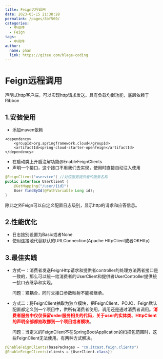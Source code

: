 ```yaml
---
title: Feign远程调用
date: 2023-05-15 21:38:28
permalink: /pages/8bf560/
categories:
  - 中间件
  - Feign
tags:
  - 中间件
author: 
  name: phan
  link: https://gitee.com/blage-coding
---
```

# Feign远程调用

声明式http客户端，可以实现http请求发送。具有负载均衡功能，底层依赖于Ribbon

## 1.安装使用

- 添加maven依赖

```
<dependency>
    <groupId>org.springframework.cloud</groupId>
    <artifactId>spring-cloud-starter-openfeign</artifactId>
</dependency>
```

- 在启动类上开启注解功能@EnableFeignClients
- 声明一个接口，这个接口不用我们去实现，使用时直接自动注入使用

```java
@FeignClient("uservice") //对应服务提供者的服务名称
public interface UserClient {
    @GetMapping("/user/{id}")
    User findById(@PathVariable Long id);
}
```

除此之外Feign可以自定义配置日志级别，显示http的请求和应答信息。

## 2.性能优化

- 日志接别设置为Basic或者None
- 使用连接池代替默认的URLConnection(Apache HttpClient或者OKHttp)

## 3.最佳实践

- 方式一：消费者发送FeignHttp请求和提供者controller的处理方法两者接口是一致的，那么可以统一给消费者的UserClient和提供者UserController提供统一接口去继承和实现。

  问题：紧耦合，同时父接口参数映射不能被继承。

- 方式二：将FeignClient抽取为独立模块，把FeignClient、POJO、Feign默认配置都定义到一个项目中，供所有消费者使用，调用还是通过消费者调用。<font color="red">**消费者服务中仅仅保留order服务相关的代码，关于user的实体类、HttpClient的声明全部都抽取挪到一个项目或者模块**</font>。

  问题：当定义的FeignClient不在SpringBootApplication的扫描包范围时，这些FeignClient无法使用。有两种方式解决。

```java
@EnableFeignClients(basePackages = "cn.itcast.feign.clients")
@EnableFeignClients(clients = {UserClient.class})
```
